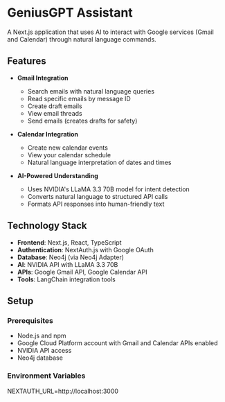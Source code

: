 # GeniusGPT Assistant

A Next.js application that uses AI to interact with Google services (Gmail and Calendar) through natural language commands.

## Features

- **Gmail Integration**
  - Search emails with natural language queries
  - Read specific emails by message ID
  - Create draft emails
  - View email threads
  - Send emails (creates drafts for safety)

- **Calendar Integration**
  - Create new calendar events
  - View your calendar schedule
  - Natural language interpretation of dates and times

- **AI-Powered Understanding**
  - Uses NVIDIA's LLaMA 3.3 70B model for intent detection
  - Converts natural language to structured API calls
  - Formats API responses into human-friendly text

## Technology Stack

- **Frontend**: Next.js, React, TypeScript
- **Authentication**: NextAuth.js with Google OAuth
- **Database**: Neo4j (via Neo4j Adapter)
- **AI**: NVIDIA API with LLaMA 3.3 70B
- **APIs**: Google Gmail API, Google Calendar API
- **Tools**: LangChain integration tools

## Setup

### Prerequisites

- Node.js and npm
- Google Cloud Platform account with Gmail and Calendar APIs enabled
- NVIDIA API access
- Neo4j database

### Environment Variables

NEXTAUTH_URL=http://localhost:3000
